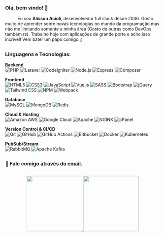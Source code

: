 ### Olá, bem vindo! 👋

<samp><p align=”justify” style="text-indent:40px;"> Eu sou <b>Alisson Acioli</b>, desenvolvedor full stack desde 2006. Gosto muito de aprender sobre novas tecnologias no mundo da programação mas não me limitando somente a minha área (Gosto de outras como DevOps também rs). Trabalho hoje com aplicações de grande porte e acho isso incrível! Vem bater um papo comigo ;)</p></samp> 

## 

### **Linguagens e Tecnologias:**

<b>Backend</b> <br />
![PHP](https://img.shields.io/badge/-PHP-000?&logo=PHP)
![Laravel](https://img.shields.io/badge/-Laravel-000?&logo=Laravel)
![Codeigniter](https://img.shields.io/badge/-Codeigniter-000?&logo=Codeigniter)
![Node.js](https://img.shields.io/badge/-Node.js-000?&logo=node.js)
![Express](https://img.shields.io/badge/-Express.js-000?&logo=Express)
![Composer](https://img.shields.io/badge/-Composer-000?&logo=Composer&logoColor=FFFFFF)

<b>Frontend</b> <br />
![HTML5](https://img.shields.io/badge/-HTML5-000?&logo=HTML5)
![CSS3](https://img.shields.io/badge/-CSS3-000?&logo=CSS3)
![JavaScript](https://img.shields.io/badge/-JavaScript-000?&logo=JavaScript)
![Vue.js](https://img.shields.io/badge/-Vue.js-000?&logo=vue.js)
![SASS](https://img.shields.io/badge/-SASS-000?&logo=SASS)
![Bootstrap](https://img.shields.io/badge/-Bootstrap-000?&logo=Bootstrap)
![jQuery](https://img.shields.io/badge/-jQuery-000?&logo=jQuery)
![Tailwind CSS](https://img.shields.io/badge/-Tailwind%20CSS-000?&logo=Tailwind%20CSS)
![NPM](https://img.shields.io/badge/-NPM-000?&logo=NPM)
![Webpack](https://img.shields.io/badge/-Webpack-000?&logo=Webpack)

<b>Database</b> <br />
![MySQL](https://img.shields.io/badge/-MySQL-000?&logo=mysql&logoColor=FFFFFF)
![MongoDB](https://img.shields.io/badge/-MongoDB-000?&logo=mongodb)
![Redis](https://img.shields.io/badge/-Redis-000?&logo=redis)

<b>Cloud & Hosting</b><br />
![Amazon AWS](https://img.shields.io/badge/-Amazon%20AWS-000?&logo=amazon-aws)
![Google Cloud](https://img.shields.io/badge/-Google%20Cloud-000?&logo=Google%20Cloud)
![Apache](https://img.shields.io/badge/-Apache-000?&logo=Apache)
![NGINX](https://img.shields.io/badge/-NGINX-000?&logo=NGINX)
![cPanel](https://img.shields.io/badge/-cPanel-000?&logo=cPanel)

<b>Version Control & CI/CD</b> <br />
![Git](https://img.shields.io/badge/-Git-000?&logo=git)
![GitHub](https://img.shields.io/badge/-GitHub-000?&logo=GitHub)
![GitHub Actions](https://img.shields.io/badge/-GitHub%20Actions-000?&logo=GitHub%20Actions)
![Bitbucket](https://img.shields.io/badge/-Bitbucket-000?&logo=Bitbucket)
![Docker](https://img.shields.io/badge/-Docker-000?&logo=docker)
![Kubernetes](https://img.shields.io/badge/-Kubernetes-000?&logo=Kubernetes)

<b>PubSub/Stream</b> <br />
![RabbitMQ](https://img.shields.io/badge/-RabbitMQ-000?&logo=RabbitMQ)
![Apache Kafka](https://img.shields.io/badge/-Apache%20Kafka-000?&logo=Apache%20Kafka)



## 
### 💬 Fale comigo [através do email](mailto:alissonacioli@hotmail.com).
## 

<div align="center">
<a href="https://github.com/alisson-acioli">
  <img height="180em" src="https://github-readme-stats.vercel.app/api?username=alisson-acioli&show_icons=true&theme=radical" />
  <img height="180em" src="https://github-readme-stats-eight-theta.vercel.app/api/top-langs/?username=alisson-acioli&theme=radical&layout=compact&exclude_lang=ApacheConf" />
</a>
</div>
